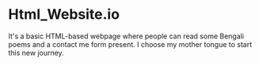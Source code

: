 # Html_Website.io
It's a basic HTML-based webpage where people can read some Bengali poems and a contact me form present. I choose my mother tongue to start this new journey. 
